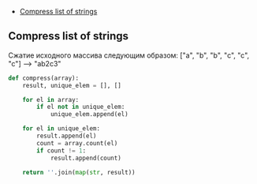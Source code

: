 + [Compress list of strings](#compress-list-of-strings)

## Compress list of strings

Сжатие исходного массива следующим образом: ["a", "b", "b", "c", "c", "c"] --> "ab2c3"
```python
def compress(array):
    result, unique_elem = [], []

    for el in array:
        if el not in unique_elem:
            unique_elem.append(el)

    for el in unique_elem:
        result.append(el)
        count = array.count(el)
        if count != 1:
            result.append(count)
            
    return ''.join(map(str, result))
```